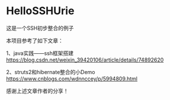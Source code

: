 # HelloSSHUrie
这是一个SSH初步整合的例子

本项目参考了如下文章：   

1、java实践——ssh框架搭建    
https://blog.csdn.net/weixin_39420106/article/details/74892620    

2、struts2和hibernate整合的小Demo    
https://www.cnblogs.com/wdnnccey/p/5994809.html    

感谢上述文章作者的分享！
